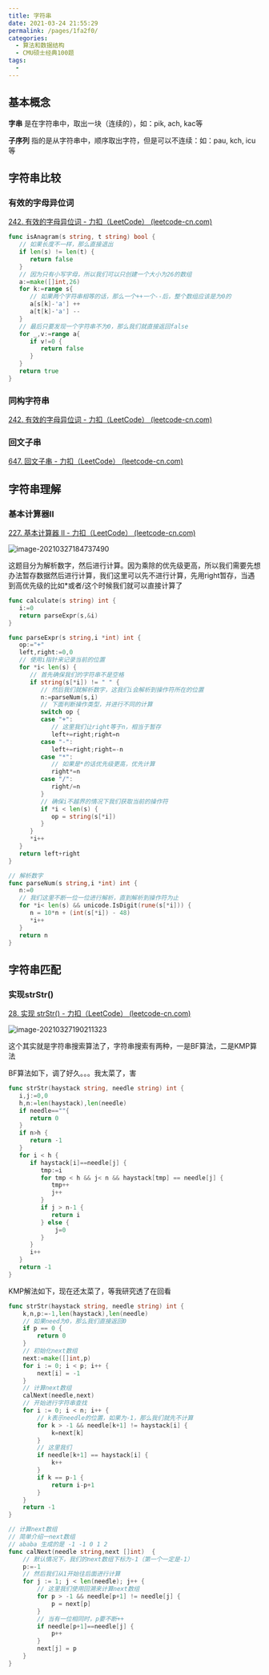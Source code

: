 ```yaml
---
title: 字符串
date: 2021-03-24 21:55:29
permalink: /pages/1fa2f0/
categories:
  - 算法和数据结构
  - CMU硕士经典100题
tags:
  - 
---
```


## 基本概念

**字串** 是在字符串中，取出一块（连续的），如：pik, ach, kac等

**子序列** 指的是从字符串中，顺序取出字符，但是可以不连续：如：pau, kch, icu等 

## 字符串比较

### 有效的字母异位词

[242. 有效的字母异位词 - 力扣（LeetCode） (leetcode-cn.com)](https://leetcode-cn.com/problems/valid-anagram/submissions/)

```go
func isAnagram(s string, t string) bool {
   // 如果长度不一样，那么直接退出
   if len(s) != len(t) {
      return false
   }
   // 因为只有小写字母，所以我们可以只创建一个大小为26的数组
   a:=make([]int,26)
   for k:=range s{
      // 如果两个字符串相等的话，那么一个++一个--后，整个数组应该是为0的
      a[s[k]-'a'] ++
      a[t[k]-'a'] --
   }
   // 最后只要发现一个字符串不为0，那么我们就直接返回false
   for _,v:=range a{
      if v!=0 {
         return false
      }
   }
   return true
}
```

### 同构字符串

[242. 有效的字母异位词 - 力扣（LeetCode） (leetcode-cn.com)](https://leetcode-cn.com/problems/valid-anagram/submissions/)

### 回文子串

[647. 回文子串 - 力扣（LeetCode） (leetcode-cn.com)](https://leetcode-cn.com/problems/palindromic-substrings/)

## 字符串理解

### 基本计算器II

[227. 基本计算器 II - 力扣（LeetCode） (leetcode-cn.com)](https://leetcode-cn.com/problems/basic-calculator-ii/)

![image-20210327184737490](https://img.xiaoyou66.com/2021/03/27/d0ba3df522c1f.png)

这题目分为解析数字，然后进行计算。因为乘除的优先级更高，所以我们需要先想办法暂存数据然后进行计算，我们这里可以先不进行计算，先用right暂存，当遇到高优先级的比如*或者/这个时候我们就可以直接计算了

```go
func calculate(s string) int {
   i:=0
   return parseExpr(s,&i)
}

func parseExpr(s string,i *int) int {
   op:="+"
   left,right:=0,0
   // 使用i指针来记录当前的位置
   for *i< len(s) {
      // 首先确保我们的字符串不是空格
      if string(s[*i]) != " " {
         // 然后我们就解析数字，这我们i会解析到操作符所在的位置
         n:=parseNum(s,i)
         // 下面判断操作类型，并进行不同的计算
         switch op {
         case "+":
            // 这里我们让right等于n，相当于暂存
            left+=right;right=n
         case "-":
            left+=right;right=-n
         case "*":
            // 如果是*的话优先级更高，优先计算
            right*=n
         case "/":
            right/=n
         }
         // 确保i不越界的情况下我们获取当前的操作符
         if *i < len(s) {
            op = string(s[*i])
         }
      }
      *i++
   }
   return left+right
}

// 解析数字
func parseNum(s string,i *int) int {
   n:=0
   // 我们这里不断一位一位进行解析，直到解析到操作符为止
   for *i< len(s) && unicode.IsDigit(rune(s[*i])) {
      n = 10*n + (int(s[*i]) - 48)
      *i++
   }
   return n
}
```

## 字符串匹配

### 实现strStr()

[28. 实现 strStr() - 力扣（LeetCode） (leetcode-cn.com)](https://leetcode-cn.com/problems/implement-strstr/)

![image-20210327190211323](https://img.xiaoyou66.com/2021/03/27/b525fc96a8af9.png)

这个其实就是字符串搜索算法了，字符串搜索有两种，一是BF算法，二是KMP算法

BF算法如下，调了好久。。。我太菜了，害

```go
func strStr(haystack string, needle string) int {
   i,j:=0,0
   h,n:=len(haystack),len(needle)
   if needle==""{
      return 0
   }
   if n>h {
      return -1
   }
   for i < h {
      if haystack[i]==needle[j] {
         tmp:=i
         for tmp < h && j< n && haystack[tmp] == needle[j] {
            tmp++
            j++
         }
         if j > n-1 {
            return i
         } else {
             j=0
         }
      }
      i++
   }
   return -1
}
```

KMP解法如下，现在还太菜了，等我研究透了在回看

```go
func strStr(haystack string, needle string) int {
	k,n,p:=-1,len(haystack),len(needle)
	// 如果need为0，那么我们直接返回0
	if p == 0 {
		return 0
	}
	// 初始化next数组
	next:=make([]int,p)
	for i := 0; i < p; i++ {
		next[i] = -1
	}
	// 计算next数组
	calNext(needle,next)
	// 开始进行字符串查找
	for i := 0; i < n; i++ {
		// k表示needle的位置，如果为-1，那么我们就先不计算
		for k > -1 && needle[k+1] != haystack[i] {
			k=next[k]
		}
		// 这里我们
		if needle[k+1] == haystack[i] {
			k++
		}
		if k == p-1 {
			return i-p+1
		}
	}
	return -1
}

// 计算next数组
// 简单介绍一next数组
// ababa 生成的是 -1 -1 0 1 2
func calNext(needle string,next []int)  {
	// 默认情况下，我们的next数组下标为-1（第一个一定是-1）
	p:=-1
	// 然后我们从1开始往后面进行计算
	for j := 1; j < len(needle); j++ {
		// 这里我们使用回溯来计算next数组
		for p > -1 && needle[p+1] != needle[j] {
			p = next[p]
		}
		// 当有一位相同时，p要不断++
		if needle[p+1]==needle[j] {
			p++
		}
		next[j] = p
	}
}
```

